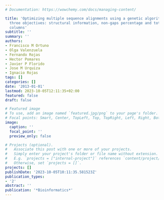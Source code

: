 ```yaml
---
# Documentation: https://wowchemy.com/docs/managing-content/

title: 'Optimizing multiple sequence alignments using a genetic algorithm based on
  three objectives: structural information, non-gaps percentage and totally conserved
  columns'
subtitle: ''
summary: ''
authors:
- Francisco M Ortuno
- Olga Valenzuela
- Fernando Rojas
- Hector Pomares
- Javier P Florido
- Jose M Urquiza
- Ignacio Rojas
tags: []
categories: []
date: '2013-01-01'
lastmod: 2023-10-05T12:11:35+02:00
featured: false
draft: false

# Featured image
# To use, add an image named `featured.jpg/png` to your page's folder.
# Focal points: Smart, Center, TopLeft, Top, TopRight, Left, Right, BottomLeft, Bottom, BottomRight.
image:
  caption: ''
  focal_point: ''
  preview_only: false

# Projects (optional).
#   Associate this post with one or more of your projects.
#   Simply enter your project's folder or file name without extension.
#   E.g. `projects = ["internal-project"]` references `content/project/deep-learning/index.md`.
#   Otherwise, set `projects = []`.
projects: []
publishDate: '2023-10-05T10:11:35.581523Z'
publication_types:
- '2'
abstract: ''
publication: '*Bioinformatics*'
---
```

